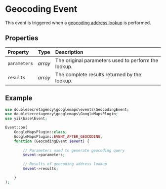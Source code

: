 # Geocoding Event

This event is triggered when a [geocoding address lookup](/geocoding/) is performed.

## Properties

| Property     | Type    | Description
|:-------------|:-------:|:------------
| `parameters` | _array_ | The original parameters used to perform the lookup.
| `results`    | _array_ | The complete results returned by the lookup.

## Example

```php
use doublesecretagency\googlemaps\events\GeocodingEvent;
use doublesecretagency\googlemaps\GoogleMapsPlugin;
use yii\base\Event;

Event::on(
    GoogleMapsPlugin::class,
    GoogleMapsPlugin::EVENT_AFTER_GEOCODING,
    function (GeocodingEvent $event) {
    
        // Parameters used to generate geocoding query
        $event->parameters;
    
        // Results of geocoding address lookup
        $event->results;

    }
);
```

